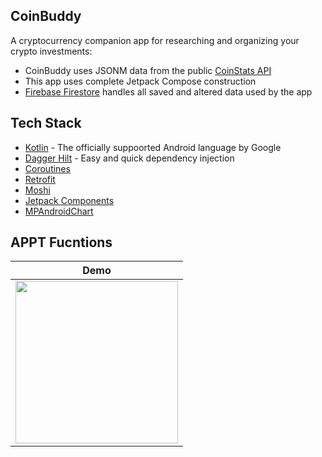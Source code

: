 ## CoinBuddy
A cryptocurrency companion app for researching and organizing your crypto investments:
- CoinBuddy uses JSONM data from the public [CoinStats API](https://coinstats.app)
- This app uses complete Jetpack Compose construction
- [Firebase Firestore](https://firebase.google.com/docs/firestore) handles all saved and altered data used by the app

## Tech Stack
* [Kotlin](https://kotlinlang.org/) - The officially suppoorted Android language by Google
* [Dagger Hilt](https://dagger.dev/hilt/) - Easy and quick dependency injection
* [Coroutines](https://developer.android.com/kotlin/coroutines)
* [Retrofit](https://square.github.io/retrofit/)
* [Moshi](https://github.com/square/moshi)
* [Jetpack Components](https://developer.android.com/jetpack)
* [MPAndroidChart](https://github.com/PhilJay/MPAndroidChart)

## APPT Fucntions
| Demo |
|---|
| <img src="https://user-images.githubusercontent.com/58752175/221627609-2171d668-8f3b-425f-8ddf-f0e9b73b8ae2.mp4" width="260"> |
